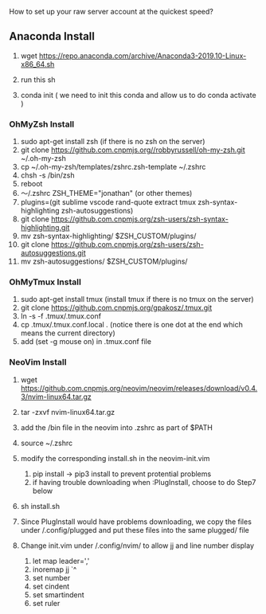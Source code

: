 How to set up your raw server account at the quickest speed?

## Anaconda Install

1. wget https://repo.anaconda.com/archive/Anaconda3-2019.10-Linux-x86_64.sh

2. run this sh
3. conda init ( we need to init this conda and allow us to do conda activate )

### OhMyZsh Install

1. sudo apt-get install zsh (if there is no zsh on the server)
2. git clone https://github.com.cnpmjs.org//robbyrussell/oh-my-zsh.git ~/.oh-my-zsh
3. cp ~/.oh-my-zsh/templates/zshrc.zsh-template ~/.zshrc
4. chsh -s /bin/zsh
5. reboot
6. ～/.zshrc ZSH_THEME="jonathan" (or other themes)
7. plugins=(git sublime vscode rand-quote extract tmux zsh-syntax-highlighting zsh-autosuggestions)
8. git clone https://github.com.cnpmjs.org/zsh-users/zsh-syntax-highlighting.git
9. mv zsh-syntax-highlighting/ $ZSH_CUSTOM/plugins/
10. git clone https://github.com.cnpmjs.org/zsh-users/zsh-autosuggestions.git
11. mv zsh-autosuggestions/ $ZSH_CUSTOM/plugins/

### OhMyTmux Install

1. sudo apt-get install tmux (install tmux if there is no tmux on the server)
2. git clone https://github.com.cnpmjs.org/gpakosz/.tmux.git
3. ln -s -f .tmux/.tmux.conf
4. cp .tmux/.tmux.conf.local . (notice there is one dot at the end which means the current directory)
5. add (set -g mouse on) in .tmux.conf file

### NeoVim Install

1. wget https://github.com.cnpmjs.org/neovim/neovim/releases/download/v0.4.3/nvim-linux64.tar.gz
2. tar -zxvf nvim-linux64.tar.gz
3. add the /bin file in the neovim into .zshrc as part of $PATH

4. source ~/.zshrc
5. modify the corresponding install.sh in the neovim-init.vim
   1. pip install -> pip3 install to prevent protential problems
   2. if having trouble downloading when :PlugInstall, choose to do Step7 below
6. sh install.sh
7. Since PlugInstall would have problems downloading, we copy the files under /.config/plugged and put these files into the same plugged/ file 
8. Change init.vim under /.config/nvim/ to allow jj and line number display
   1. let map leader=','
   2. inoremap jj <Esc>`^
   3. set number
   4. set cindent
   5. set smartindent
   6. set ruler